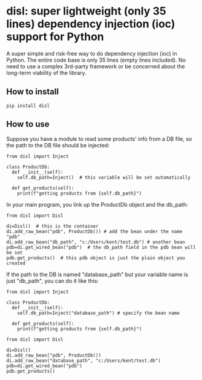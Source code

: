 # disl: super lightweight (only 35 lines) dependency injection (ioc) support for Python

A super simple and risk-free way to do dependency injection (ioc) in Python.
The entire code base is only 35 lines (empty lines included). No need to
use a complex 3rd-party framework or be concerned about the long-term viability
of the library.

## How to install
    pip install disl
## How to use
Suppose you have a module to read some products' info from a DB file, so the
path to the DB file should be injected:

    from disl import Inject

    class ProductDb:
      def __init__(self):
        self.db_path=Inject()  # this variable will be set automatically
      
      def get_products(self):
        print(f"getting products from {self.db_path}")

In your main program, you link up the ProductDb object and the db_path:

    from disl import Disl

    di=Disl()  # this is the container
    di.add_raw_bean("pdb", ProductDb()) # add the bean under the name "pdb"
    di.add_raw_bean("db_path", "c:/Users/kent/test.db") # another bean
    pdb=di.get_wired_bean("pdb")  # the db_path field in the pdb bean will be set
    pdb.get_products()  # this pdb object is just the plain object you created

If the path to the DB is named "database_path" but your variable name is
just "db_path", you can do it like this:

    from disl import Inject

    class ProductDb:
      def __init__(self):
        self.db_path=Inject("database_path") # specify the bean name
      
      def get_products(self):
        print(f"getting products from {self.db_path}")

    from disl import Disl

    di=Disl()
    di.add_raw_bean("pdb", ProductDb())
    di.add_raw_bean("database_path", "c:/Users/kent/test.db")
    pdb=di.get_wired_bean("pdb")
    pdb.get_products()

